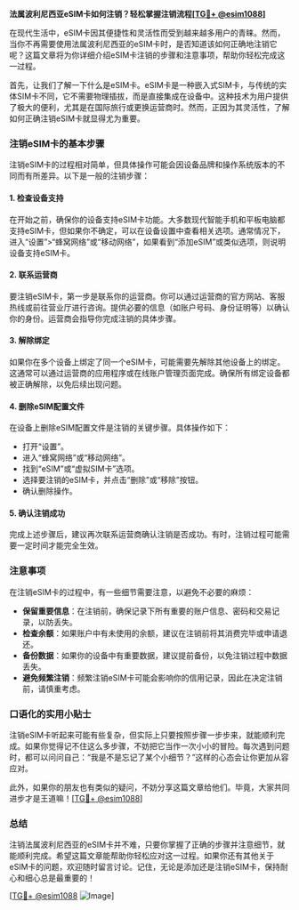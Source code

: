 **法属波利尼西亚eSIM卡如何注销？轻松掌握注销流程[[TG💪+ @esim1088](https://t.me/s/esim1088)]**

在现代生活中，eSIM卡因其便捷性和灵活性而受到越来越多用户的青睐。然而，当你不再需要使用法属波利尼西亚的eSIM卡时，是否知道该如何正确地注销它呢？这篇文章将为你详细介绍eSIM卡注销的步骤和注意事项，帮助你轻松完成这一过程。

首先，让我们了解一下什么是eSIM卡。eSIM卡是一种嵌入式SIM卡，与传统的实体SIM卡不同，它不需要物理插拔，而是直接集成在设备中。这种技术为用户提供了极大的便利，尤其是在国际旅行或更换运营商时。然而，正因为其灵活性，了解如何正确注销eSIM卡就显得尤为重要。

### 注销eSIM卡的基本步骤

注销eSIM卡的过程相对简单，但具体操作可能会因设备品牌和操作系统版本的不同而有所差异。以下是一般的注销步骤：

#### 1. **检查设备支持**
   在开始之前，确保你的设备支持eSIM卡功能。大多数现代智能手机和平板电脑都支持eSIM卡，但如果你不确定，可以在设备设置中查看相关选项。通常情况下，进入“设置”>“蜂窝网络”或“移动网络”，如果看到“添加eSIM”或类似选项，则说明设备支持eSIM卡。

#### 2. **联系运营商**
   要注销eSIM卡，第一步是联系你的运营商。你可以通过运营商的官方网站、客服热线或前往营业厅进行咨询。提供必要的信息（如账户号码、身份证明等）以确认你的身份。运营商会指导你完成注销的具体步骤。

#### 3. **解除绑定**
   如果你在多个设备上绑定了同一个eSIM卡，可能需要先解除其他设备上的绑定。这通常可以通过运营商的应用程序或在线账户管理页面完成。确保所有绑定设备都被正确解除，以免后续出现问题。

#### 4. **删除eSIM配置文件**
   在设备上删除eSIM配置文件是注销的关键步骤。具体操作如下：
   - 打开“设置”。
   - 进入“蜂窝网络”或“移动网络”。
   - 找到“eSIM”或“虚拟SIM卡”选项。
   - 选择要注销的eSIM卡，并点击“删除”或“移除”按钮。
   - 确认删除操作。

#### 5. **确认注销成功**
   完成上述步骤后，建议再次联系运营商确认注销是否成功。有时，注销过程可能需要一定时间才能完全生效。

### 注意事项

在注销eSIM卡的过程中，有一些细节需要注意，以避免不必要的麻烦：

- **保留重要信息**：在注销前，确保记录下所有重要的账户信息、密码和交易记录，以防丢失。
- **检查余额**：如果账户中有未使用的余额，建议在注销前将其消费完毕或申请退还。
- **备份数据**：如果你的设备中有重要数据，建议提前备份，以免注销过程中数据丢失。
- **避免频繁注销**：频繁注销eSIM卡可能会影响你的信用记录，因此在决定注销前，请慎重考虑。

### 口语化的实用小贴士

注销eSIM卡听起来可能有些复杂，但实际上只要按照步骤一步步来，就能顺利完成。如果你觉得记不住这么多步骤，不妨把它当作一次小小的冒险。每次遇到问题时，都可以问问自己：“我是不是忘记了某个小细节？”这样的心态会让你更加从容应对。

此外，如果你的朋友也有类似的疑问，不妨分享这篇文章给他们。毕竟，大家共同进步才是王道嘛！[[TG💪+ @esim1088](https://t.me/s/esim1088)]

### 总结

注销法属波利尼西亚的eSIM卡并不难，只要你掌握了正确的步骤并注意细节，就能顺利完成。希望这篇文章能帮助你轻松应对这一过程。如果你还有其他关于eSIM卡的问题，欢迎随时留言讨论。记住，无论是添加还是注销eSIM卡，保持耐心和细心总是最重要的！

[[TG💪+ @esim1088](https://t.me/s/esim1088) ![Image](https://i.postimg.cc/4NQfJmqS/Snipaste-2025-05-13-00-14-12.png)]